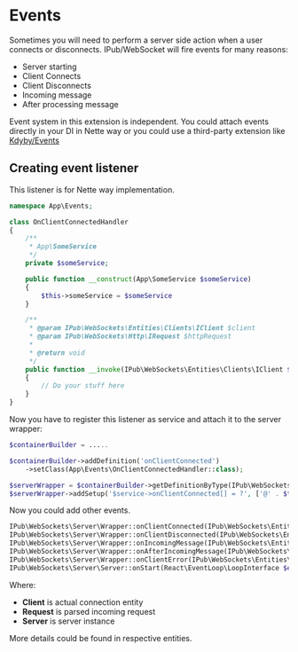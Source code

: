 # Events

Sometimes you will need to perform a server side action when a user connects or disconnects. IPub/WebSocket will fire events for many reasons:

* Server starting
* Client Connects
* Client Disconnects
* Incoming message
* After processing message

Event system in this extension is independent. You could attach events directly in your DI in Nette way or you could use a third-party extension like [Kdyby/Events](https://github.com/kdyby/events)

## Creating event listener

This listener is for Nette way implementation.

```php
namespace App\Events;

class OnClientConnectedHandler
{
    /**
     * App\SomeService
     */
    private $someService;

    public function __construct(App\SomeService $someService)
    {
        $this->someService = $someService
    }

    /**
     * @param IPub\WebSockets\Entities\Clients\IClient $client
     * @param IPub\WebSockets\Http\IRequest $httpRequest
     *
     * @return void
     */
    public function __invoke(IPub\WebSockets\Entities\Clients\IClient $client, IPub\WebSockets\Http\IRequest $httpRequest)
    {
        // Do your stuff here
    }
}

```

Now you have to register this listener as service and attach it to the server wrapper:

```php
$containerBuilder = .....

$containerBuilder->addDefinition('onClientConnected')
    ->setClass(App\Events\OnClientConnectedHandler::class);

$serverWrapper = $containerBuilder->getDefinitionByType(IPub\WebSockets\Server\Wrapper::class);
$serverWrapper->addSetup('$service->onClientConnected[] = ?', ['@' . $this->prefix('events.onClientConnected')]);
```

Now you could add other events.

```php
IPub\WebSockets\Server\Wrapper::onClientConnected(IPub\WebSockets\Entities\Clients\IClient $client, IPub\WebSockets\Http\IRequest $httpRequest)
IPub\WebSockets\Server\Wrapper::onClientDisconnected(IPub\WebSockets\Entities\Clients\IClient $client, IPub\WebSockets\Http\IRequest $httpRequest)
IPub\WebSockets\Server\Wrapper::onIncomingMessage(IPub\WebSockets\Entities\Clients\IClient $client, IPub\WebSockets\Http\IRequest $httpRequest, string $message)
IPub\WebSockets\Server\Wrapper::onAfterIncomingMessage(IPub\WebSockets\Entities\Clients\IClient $client, IPub\WebSockets\Http\IRequest $httpRequest)
IPub\WebSockets\Server\Wrapper::onClientError(IPub\WebSockets\Entities\Clients\IClient $client, IPub\WebSockets\Http\IRequest $httpRequest)
IPub\WebSockets\Server\Server::onStart(React\EventLoop\LoopInterface $eventLoop, IPub\WebSockets\Server\Server $server)
```

Where:
* **Client** is actual connection entity
* **Request** is parsed incoming request
* **Server** is server instance

More details could be found in respective entities.
